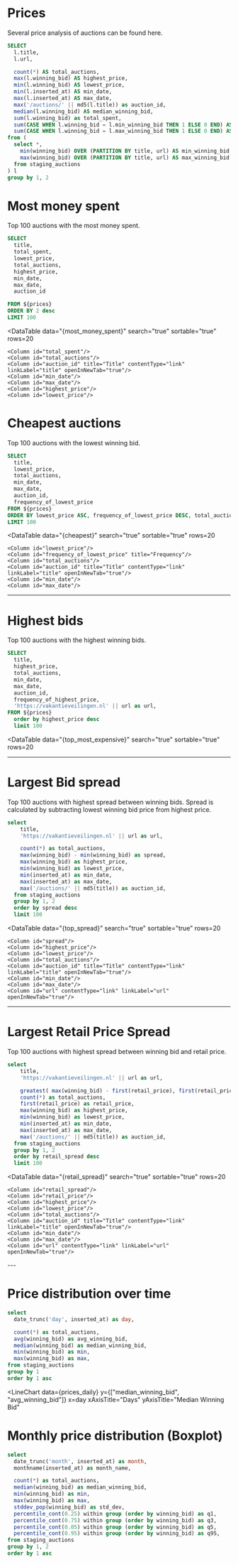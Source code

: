 # Prices

Several price analysis of auctions can be found here.

```sql prices
SELECT
  l.title,
  l.url,

  count(*) AS total_auctions,
  max(l.winning_bid) AS highest_price,
  min(l.winning_bid) AS lowest_price,
  min(l.inserted_at) AS min_date,
  max(l.inserted_at) AS max_date,
  max('/auctions/' || md5(l.title)) as auction_id,
  median(l.winning_bid) AS median_winning_bid,
  sum(l.winning_bid) as total_spent,
  sum(CASE WHEN l.winning_bid = l.min_winning_bid THEN 1 ELSE 0 END) AS frequency_of_lowest_price,
  sum(CASE WHEN l.winning_bid = l.max_winning_bid THEN 1 ELSE 0 END) AS frequency_of_highest_price,
from (
  select *,
    min(winning_bid) OVER (PARTITION BY title, url) AS min_winning_bid,
    max(winning_bid) OVER (PARTITION BY title, url) AS max_winning_bid
  from staging_auctions
) l
group by 1, 2
```

# Most money spent

Top 100 auctions with the most money spent.

```sql most_money_spent
SELECT
  title,
  total_spent,
  lowest_price,
  total_auctions,
  highest_price,
  min_date,
  max_date,
  auction_id

FROM ${prices}
ORDER BY 2 desc
LIMIT 100
```

<DataTable
  data="{most_money_spent}"
  search="true"
  sortable="true"
  rows=20
>
    <Column id="total_spent"/>
    <Column id="total_auctions"/>
    <Column id="auction_id" title="Title" contentType="link" linkLabel="title" openInNewTab="true"/>
    <Column id="min_date"/>
    <Column id="max_date"/>
    <Column id="highest_price"/>
    <Column id="lowest_price"/>
</DataTable>

# Cheapest auctions

Top 100 auctions with the lowest winning bid.

```sql cheapest
SELECT
  title,
  lowest_price,
  total_auctions,
  min_date,
  max_date,
  auction_id,
  frequency_of_lowest_price
FROM ${prices}
ORDER BY lowest_price ASC, frequency_of_lowest_price DESC, total_auctions DESC
LIMIT 100
```

<DataTable
  data="{cheapest}"
  search="true"
  sortable="true"
  rows=20
>
    <Column id="lowest_price"/>
    <Column id="frequency_of_lowest_price" title="Frequency"/>
    <Column id="total_auctions"/>
    <Column id="auction_id" title="Title" contentType="link" linkLabel="title" openInNewTab="true"/>
    <Column id="min_date"/>
    <Column id="max_date"/>
</DataTable>

---

# Highest bids

Top 100 auctions with the highest winning bids.

```sql top_most_expensive
SELECT
  title,
  highest_price,
  total_auctions,
  min_date,
  max_date,
  auction_id,
  frequency_of_highest_price,
  'https://vakantieveilingen.nl' || url as url,
FROM ${prices}
  order by highest_price desc
  limit 100
```

<DataTable
  data="{top_most_expensive}"
  search="true"
  sortable="true"
  rows=20
>
  <Column id="highest_price"/>
  <Column id="frequency_of_highest_price" title="Frequency"/>
  <Column id="total_auctions"/>
  <Column id="auction_id" title="Title" contentType="link" linkLabel="title" openInNewTab="true"/>
  <Column id="min_date"/>
  <Column id="max_date"/>
  <Column id="url" contentType="link" linkLabel="url" openInNewTab="true"/>
</DataTable>

---

# Largest Bid spread

Top 100 auctions with highest spread between winning bids. Spread is calculated by subtracting lowest winning bid price from highest price.

```sql top_spread
select
    title,
    'https://vakantieveilingen.nl' || url as url,

    count(*) as total_auctions,
    max(winning_bid) - min(winning_bid) as spread,
    max(winning_bid) as highest_price,
    min(winning_bid) as lowest_price,
    min(inserted_at) as min_date,
    max(inserted_at) as max_date,
    max('/auctions/' || md5(title)) as auction_id,
  from staging_auctions
  group by 1, 2
  order by spread desc
  limit 100
```

<DataTable
  data="{top_spread}"
  search="true"
  sortable="true"
  rows=20
>
    <Column id="spread"/>
    <Column id="highest_price"/>
    <Column id="lowest_price"/>
    <Column id="total_auctions"/>
    <Column id="auction_id" title="Title" contentType="link" linkLabel="title" openInNewTab="true"/>
    <Column id="min_date"/>
    <Column id="max_date"/>
    <Column id="url" contentType="link" linkLabel="url" openInNewTab="true"/>
</DataTable>

---

# Largest Retail Price Spread

Top 100 auctions with highest spread between winning bid and retail price.

```sql retail_spread
select
    title,
    'https://vakantieveilingen.nl' || url as url,

    greatest( max(winning_bid) - first(retail_price), first(retail_price) - min(winning_bid)) as retail_spread,
    count(*) as total_auctions,
    first(retail_price) as retail_price,
    max(winning_bid) as highest_price,
    min(winning_bid) as lowest_price,
    min(inserted_at) as min_date,
    max(inserted_at) as max_date,
    max('/auctions/' || md5(title)) as auction_id,
  from staging_auctions
  group by 1, 2
  order by retail_spread desc
  limit 100
```

<DataTable
  data="{retail_spread}"
  search="true"
  sortable="true"
  rows=20
>
    <Column id="retail_spread"/>
    <Column id="retail_price"/>
    <Column id="highest_price"/>
    <Column id="lowest_price"/>
    <Column id="total_auctions"/>
    <Column id="auction_id" title="Title" contentType="link" linkLabel="title" openInNewTab="true"/>
    <Column id="min_date"/>
    <Column id="max_date"/>
    <Column id="url" contentType="link" linkLabel="url" openInNewTab="true"/>
</DataTable>
---

# Price distribution over time

```sql prices_daily
select
  date_trunc('day', inserted_at) as day,

  count(*) as total_auctions,
  avg(winning_bid) as avg_winning_bid,
  median(winning_bid) as median_winning_bid,
  min(winning_bid) as min,
  max(winning_bid) as max,
from staging_auctions
group by 1
order by 1 asc
```

<LineChart 
    data={prices_daily} 
    y={["median_winning_bid", "avg_winning_bid"]}
    x=day 
    xAxisTitle="Days" 
    yAxisTitle="Median Winning Bid" 
>
</LineChart>


# Monthly price distribution (Boxplot)

```sql prices_monthly
select
  date_trunc('month', inserted_at) as month,
  monthname(inserted_at) as month_name,

  count(*) as total_auctions,
  median(winning_bid) as median_winning_bid,
  min(winning_bid) as min,
  max(winning_bid) as max,
  stddev_pop(winning_bid) as std_dev,
  percentile_cont(0.25) within group (order by winning_bid) as q1,
  percentile_cont(0.75) within group (order by winning_bid) as q3,
  percentile_cont(0.05) within group (order by winning_bid) as q5,
  percentile_cont(0.95) within group (order by winning_bid) as q95,
from staging_auctions
group by 1, 2
order by 1 asc
```

<BoxPlot
    data={prices_monthly}
    name=month_name
    midpoint=median_winning_bid
    min=min
    max=max
    intervalBottom=q5
    intervalTop=q95
/>